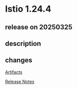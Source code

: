 # Istio 1.24.4

## release on 20250325
## description
## changes
<a href="http://gcsweb.istio.io/gcs/istio-release/releases/1.24.4/" rel="nofollow">Artifacts</a>  

<a href="https://istio.io/news/releases/1.24.x/announcing-1.24.4/" rel="nofollow">Release Notes</a>

